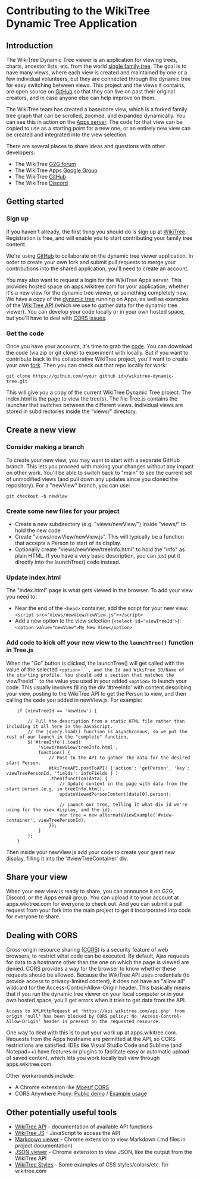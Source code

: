 # Contributing to the WikiTree Dynamic Tree Application

## Introduction

The WikiTree Dynamic Tree viewer is an application for viewing trees, charts, ancestor lists, etc. from the world [single family tree](https://www.wikitree.com/wiki/Help:Collaborative_Family_Tree). The goal is to have many views, where each view is created and maintained by one or a few individual volunteers, but they are connected through the dynamic tree for easy switching between views. This project and the views it contains, are open source on [GitHub](https://github.com/wikitree/wikitree-dynamic-tree) so that they can live on past their original creators, and in case anyone else can help improve on them.

The WikiTree team has created a base/core view, which is a forked family tree graph that can be scrolled, zoomed, and expanded dynamically. You can see this in action on the [Apps server](https://apps.wikitree.com/apps/wikitree-dynamic-tree/). The code for that view can be copied to use as a starting point for a new one, or an entirely new view can be created and integrated into the view selection.

There are several places to share ideas and questions with other developers:

* The WikiTree [G2G forum](https://www.wikitree.com/g2g/)
* The WikiTree Apps [Google Group](https://groups.google.com/g/WikiTreeApps/)
* The WikiTree [GitHub](https://github.com/wikitree/wikitree-dynamic-tree/)
* The WikiTree [Discord](https://discord.gg/9EMSdccnn3)


## Getting started

### Sign up

If you haven't already, the first thing you should do is sign up at [WikiTree](https://wikitree.com/). Registration is free, and will enable you to start contributing your family tree content. 

We're using [GitHub](https://github.com/wikitree/wikitree-dynamic-tree/) to collaborate on the dynamic tree viewer application. In order to create your own fork and submit pull requests to merge your contributions into the shared application, you'll need to create an account.

You may also want to request a login for the WikiTree Apps server. This provides hosted space on apps.wikitree.com for your application, whether it's a new view for the dynamic tree viewer, or something completely new. We have a copy of the [dynamic tree](https://apps.wikitree.com/apps/wikitree-dynamic-tree]) running on Apps, as well as examples of the [WikiTree API](https://apps.wikitree.com/apps/wikitree-api-examples/) (which we use to gather data for the dynamic tree viewer). You can develop your code locally or in your own hosted space, but you'll have to deal with [CORS issues](#dealing-with-cors). 

### Get the code

Once you have your accounts, it's time to grab the [code](https://github.com/wikitree/wikitree-dynamic-tree/). You can download the code (via zip or git clone) to experiment with locally. But if you want to contribute back to the collaborative WikiTree project, you'll want to create your own [fork](https://docs.github.com/en/get-started/quickstart/fork-a-repo). Then you can check out that repo locally for work:

````git clone https://github.com/<your github id>/wikitree-dynamic-tree.git````

This will give you a copy of the current WikiTree Dynamic Tree project. The index.html is the page to view the tree(s). The file Tree.js contains the launcher that switches between the different views. Individual views are stored in subdirectories inside the "views/" directory.

## Create a new view

### Consider making a branch

To create your new view, you may want to start with a separate GitHub branch. This lets you proceed with making your changes without any impact on other work. You'll be able to switch back to "main" to see the current set of unmodified views (and pull down any updates since you cloned the repository). For a "newView" branch, you can use:

````git checkout -b newView````

### Create some new files for your project

* Create a new subdirectory (e.g. "views/newView/") inside "views/" to hold the new code
* Create "views/newView/newView.js". This will typically be a function that accepts a Person to start of its display.
* Optionally create "views/newView/treeInfo.html" to hold the "info" as plain HTML. If you have a very basic description, you can just put it directly into the launchTree() code instead.

### Update index.html 

The "index.html" page is what gets viewed in the browser. To add your view you need to:

* Near the end of the ````<head>```` container, add the script for your new view: ````<script src="views/newView/newView.js"></script>````
* Add a new option to the view selection (````<select id="viewTreeId">````): ````<option value="newView">My New View</option>````


### Add code to kick off your new view to the ````launchTree()```` function in Tree.js

When the "Go" button is clicked, the launchTree() will get called with the value of the selected ````<option>```, and the Id and WikiTree ID/Name of the starting profile. You should add a section that matches the ````viewTreeId``` to the value you used in your added ````<option>```` to launch your code. This usually involves filling the div '#treeInfo' with content describing your view, posting to the WikiTree API to get the Person to view, and then calling the code you added in newView.js. For example:

````
	if (viewTreeId == 'newView') {

        // Pull the description from a static HTML file rather than including it all here in the JavaScript.
        // The jquery.load() function is asynchronous, so we put the rest of our launch in the "complete" function.
		$('#treeInfo').load(
			'views/newView/treeInfo.html',
			function() {
                // Post to the API to gather the data for the desired start Person.
				WikiTreeAPI.postToAPI( {'action': 'getPerson', 'key': viewTreePersonId, 'fields': infoFields } )
				.then(function(data) {
                    // Update content in the page with data from the start person (e.g. in treeInfo.html).
					updateViewedPersonContent(data[0].person);

                    // Launch our tree, telling it what div id we're using for the view display, and the id).
					var tree = new alternateViewExample('#view-container', viewTreePersonId);
				});		
			}
		);
	}
````

Then inside your newView.js add your code to create your great new display, filling it into the '#viewTreeContainer' div.

## Share your view

When your new view is ready to share, you can announce it on G2G, Discord, or the Apps email group. You can upload it to your account at apps.wikitree.com for everyone to check out. And you can submit a pull request from your fork into the main project to get it incorporated into code for everyone to share.


## Dealing with CORS

Cross-origin resource sharing ([CORS](https://en.wikipedia.org/wiki/Cross-origin_resource_sharing)) is a security feature of web browsers, to restrict what code can be executed. By default, Ajax requests for data to a hostname other than the one on which the page is viewed are denied. CORS provides a way for the browser to know whether these requests should be allowed. Because the WikiTree API uses credentials (to provide access to privacy-limited content), it does not have an "allow all" wildcard for the Access-Control-Allow-Origin header. This basically means that if you run the dynamic tree viewer on your local computer or in your own hosted space, you'll get errors when it tries to get data from the API.

````
Access to XMLHttpRequest at 'https://api.wikitree.com/api.php' from origin 'null' has been blocked by CORS policy: No 'Access-Control-Allow-Origin' header is present on the requested resource.
````

One way to deal with this is to put your work up at apps.wikitree.com. Requests from the Apps hostname are permitted at the API, so CORS restrictions are satisfied. IDEs like Visual Studio Code and Sublime (and Notepad++) have features or plugins to facilitate easy or automatic upload of saved content, which lets you work locally but view through apps.wikitree.com.

Other workarounds include:

* A Chrome extension like [Moesif CORS](https://chrome.google.com/webstore/detail/moesif-origin-cors-change/digfbfaphojjndkpccljibejjbppifbc)
* CORS Anywhere Proxy: [Public demo](https://cors-anywhere.herokuapp.com/corsdemo) / [Example usage](https://stackblitz.com/edit/wikitree-getperson2?file=index.ts)


## Other potentially useful tools
* [WikiTree API](https://github.com/wikitree/wikitree-api) - documentation of available API functions
* [WikiTree JS](https://github.com/PeWu/wikitree-js) - JavaScript to access the API
* [Markdown viewer](https://chrome.google.com/webstore/detail/markdown-viewer/ckkdlimhmcjmikdlpkmbgfkaikojcbjk) - Chrome extension to view Markdown (.md files in project documentation)
* [JSON viewer](https://chrome.google.com/webstore/detail/json-viewer/gbmdgpbipfallnflgajpaliibnhdgobh) - Chrome extension to view JSON, like the output from the WikiTree API
* [WikiTree Styles](https://www.wikitree.com/css/examples.html) - Some examples of CSS styles/colors/etc. for wikitree.com
